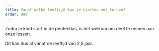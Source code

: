```yaml
---
title: Vanaf welke leeftijd kan je starten met turnen?
order: 800
---
```


Zodra je kind start in de peuterklas, is het welkom om deel te nemen aan onze lessen.

Dit kan dus al vanaf de leeftijd van 2,5 jaar.
